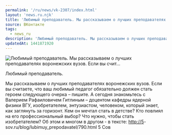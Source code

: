 ```yaml
---
permalink: '/ru/news/vk-2307/index.html'
layout: 'news.ru.njk'
title: 'Любимый преподаватель. Мы рассказываем о лучших преподавателях воронежских вузов. Если вы счит'
source: ВКонтакте
tags:
  - news_ru
description: 'Любимый преподаватель. Мы рассказываем о лучших преподавателях воронежских вузов. Если вы счит…'
updatedAt: 1441871920
---
```

![Любимый преподаватель. Мы рассказываем о лучших преподавателях воронежских вузов. Если вы счит…](https://sun9-48.userapi.com/impf/c627419/v627419833/18b7c/5Hm1Kp-jhPE.jpg?size=510x350&quality=96&proxy=1&sign=3e4d7d76d2c33439d46ca907993dcea8&c_uniq_tag=aSBmZQzG5rEyghwhILBzBrivqmbxDjLlMLzQARSPRHU&type=album)

Любимый преподаватель.

Мы рассказываем о лучших преподавателях воронежских вузов. Если вы считаете, что ваш любимый педагог обязательно должен стать героем следующего очерка – пишите.
А сегодня знакомьтесь с Валерием Рафаиловичем Гитлиным – доцентом кафедры ядерной физики ВГУ, изобретателем, энтузиастом, человеком, который знает, как заглянуть за горизонт.
Кем он мечтал стать в детстве? Кто повлиял на его профессиональный выбор? Что нужно, чтобы стать изобретателем? Об этом и многом в другом - в тексте:
[http://5](http://5)-sov.ru/blog/lubimuy_prepodavatel/790.html
5 Сов
